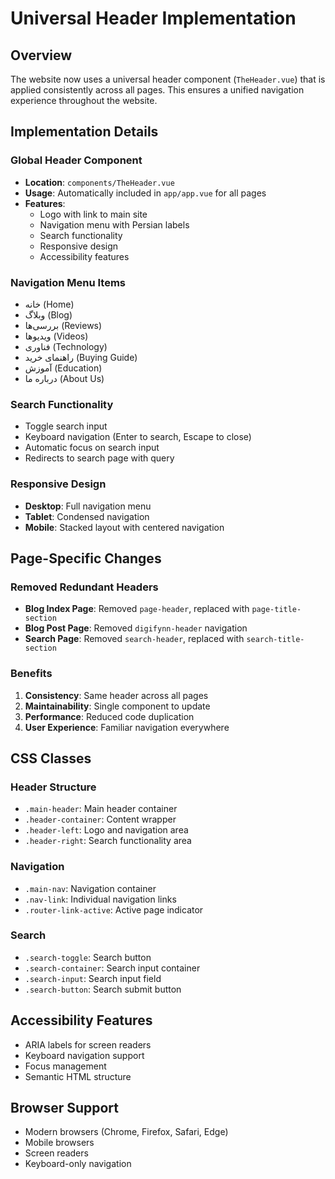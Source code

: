 # Universal Header Implementation

## Overview

The website now uses a universal header component (`TheHeader.vue`) that is applied consistently across all pages. This ensures a unified navigation experience throughout the website.

## Implementation Details

### Global Header Component
- **Location**: `components/TheHeader.vue`
- **Usage**: Automatically included in `app/app.vue` for all pages
- **Features**:
  - Logo with link to main site
  - Navigation menu with Persian labels
  - Search functionality
  - Responsive design
  - Accessibility features

### Navigation Menu Items
- خانه (Home)
- وبلاگ (Blog)
- بررسی‌ها (Reviews)
- ویدیوها (Videos)
- فناوری (Technology)
- راهنمای خرید (Buying Guide)
- آموزش (Education)
- درباره ما (About Us)

### Search Functionality
- Toggle search input
- Keyboard navigation (Enter to search, Escape to close)
- Automatic focus on search input
- Redirects to search page with query

### Responsive Design
- **Desktop**: Full navigation menu
- **Tablet**: Condensed navigation
- **Mobile**: Stacked layout with centered navigation

## Page-Specific Changes

### Removed Redundant Headers
- **Blog Index Page**: Removed `page-header`, replaced with `page-title-section`
- **Blog Post Page**: Removed `digifynn-header` navigation
- **Search Page**: Removed `search-header`, replaced with `search-title-section`

### Benefits
1. **Consistency**: Same header across all pages
2. **Maintainability**: Single component to update
3. **Performance**: Reduced code duplication
4. **User Experience**: Familiar navigation everywhere

## CSS Classes

### Header Structure
- `.main-header`: Main header container
- `.header-container`: Content wrapper
- `.header-left`: Logo and navigation area
- `.header-right`: Search functionality area

### Navigation
- `.main-nav`: Navigation container
- `.nav-link`: Individual navigation links
- `.router-link-active`: Active page indicator

### Search
- `.search-toggle`: Search button
- `.search-container`: Search input container
- `.search-input`: Search input field
- `.search-button`: Search submit button

## Accessibility Features
- ARIA labels for screen readers
- Keyboard navigation support
- Focus management
- Semantic HTML structure

## Browser Support
- Modern browsers (Chrome, Firefox, Safari, Edge)
- Mobile browsers
- Screen readers
- Keyboard-only navigation 